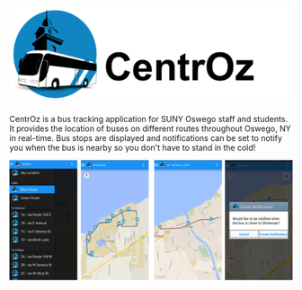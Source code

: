 ![CentrOz](logo.png)
=======================================================================
CentrOz is a bus tracking application for SUNY Oswego staff and students. It provides the location of buses on different routes throughout Oswego, NY in real-time. Bus stops are displayed and notifications can be set to notify you when the bus is nearby so you don't have to stand in the cold!

![CentrOz Screenshots](screenshots.png)
